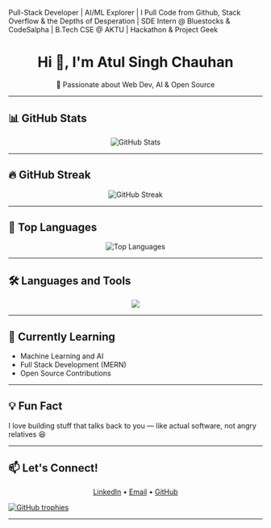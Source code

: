 
Pull-Stack Developer | AI/ML Explorer | I Pull Code from Github, Stack Overflow & the Depths of Desperation | SDE Intern @ Bluestocks & CodeSalpha | B.Tech CSE @ AKTU | Hackathon & Project Geek

<h1 align="center">Hi 👋, I'm Atul Singh Chauhan</h1>
<p align="center">🚀 Passionate about Web Dev, AI & Open Source</p>

---

<h2>📊 GitHub Stats</h2>

<p align="center">
  <img src="https://github-readme-stats.vercel.app/api?username=atulsinghchauhan&show_icons=true&theme=radical" alt="GitHub Stats" />
</p>

---

<h2>🔥 GitHub Streak</h2>

<p align="center">
  <img src="https://streak-stats.demolab.com?user=atulsinghchauhan&theme=radical" alt="GitHub Streak" />
</p>

---

<h2>🚀 Top Languages</h2>

<p align="center">
  <img src="https://github-readme-stats.vercel.app/api/top-langs/?username=atulsinghchauhan&layout=compact&theme=radical" alt="Top Languages" />
</p>

---

<h2>🛠️ Languages and Tools</h2>

<p align="center">
  <img src="https://skillicons.dev/icons?i=android,java,css,html,js,git,cpp,react,python,django,flask,pytorch,scikit-learn" />
</p>

---

<h2>🧠 Currently Learning</h2>
<ul>
  <li>Machine Learning and AI</li>
  <li>Full Stack Development (MERN)</li>
  <li>Open Source Contributions</li>
</ul>

---

<h2>💡 Fun Fact</h2>
<p>I love building stuff that talks back to you — like actual software, not angry relatives 😆</p>

---

<h2>📫 Let's Connect!</h2>
<p align="center">
  <a href="https://www.linkedin.com/in/atul-singh-chauhan-a955b529b" target="_blank">LinkedIn</a> •
  <a href="mailto:atulsingh04895@gmail.com">Email</a> •
  <a href="https://github.com/seriesatul">GitHub</a>
</p>




[![GitHub trophies](https://github-profile-trophy.vercel.app/?username=seriesatul&theme=radical)](https://github.com/ryo-ma/github-profile-trophy)


---


<!---
seriesatul/seriesatul is a ✨ special ✨ repository because its `README.md` (this file) appears on your GitHub profile.
You can click the Preview link to take a look at your changes.
--->
